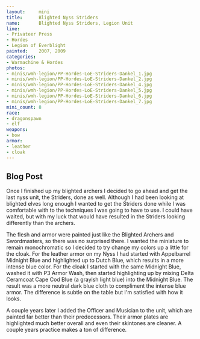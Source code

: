 ```yaml
---
layout:     mini
title:      Blighted Nyss Striders
name:       Blighted Nyss Striders, Legion Unit
line:       
- Privateer Press
- Hordes
- Legion of Everblight
painted:    2007, 2009
categories:
- Warmachine & Hordes
photos:
- minis/wmh-legion/PP-Hordes-LoE-Striders-Dankel_1.jpg
- minis/wmh-legion/PP-Hordes-LoE-Striders-Dankel_2.jpg
- minis/wmh-legion/PP-Hordes-LoE-Striders-Dankel_4.jpg
- minis/wmh-legion/PP-Hordes-LoE-Striders-Dankel_5.jpg
- minis/wmh-legion/PP-Hordes-LoE-Striders-Dankel_6.jpg
- minis/wmh-legion/PP-Hordes-LoE-Striders-Dankel_7.jpg
mini_count: 8
race:       
- dragonspawn
- elf
weapons:    
- bow
armor:      
- leather
- cloak
---
```


## Blog Post
Once I finished up my blighted archers I decided to go ahead and get the last nyss unit, the Striders, done as well. Although I had been looking at blighted elves long enough I wanted to get the Striders done while I was comfortable with to the techniques I was going to have to use. I could have waited, but with my luck that would have resulted in the Striders looking differently than the archers.
     
The flesh and armor were painted just like the Blighted Archers and Swordmasters, so there was no surprised there. I wanted the miniature to remain monochromatic so I decided to try change my colors up a little for the cloak. For the leather armor on my Nyss I had started with Appelbarrel Midnight Blue and highlighted up to Dutch Blue, which results in a more intense blue color. For the cloak I started with the same Midnight Blue, washed it with P3 Armor Wash, then started highlighting up by mixing Delta Ceramcoat Cape Cod Blue (a grayish light blue) into the Midnight Blue. The result was a more neutral dark blue cloth to compliment the intense blue armor. The difference is subtle on the table but I'm satisfied with how it looks.

A couple years later I added the Officer and Musician to the unit, which are painted far better than their predecessors. Their armor plates are highlighted much better overall and even their skintones are cleaner. A couple years practice makes a ton of difference.